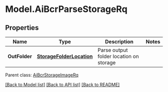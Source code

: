# Model.AiBcrParseStorageRq
## Properties
Name | Type | Description | Notes
------------ | ------------- | ------------- | -------------
**OutFolder** | [**StorageFolderLocation**](StorageFolderLocation.md) | Parse output folder location on storage              | 

 Parent class: [AiBcrStorageImageRq](AiBcrStorageImageRq.md)

[[Back to Model list]](README.md#documentation-for-models) [[Back to API list]](README.md#documentation-for-api-endpoints) [[Back to README]](README.md)


